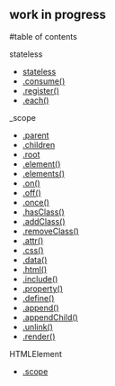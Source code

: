 ## work in progress

#table of contents

stateless
-   [stateless](#stateless)
-   [.consume()](#.consume())
-   [.register()](#.register())
-   [.each()](#.each())

_scope
-   [.parent](#.parent)
-   [.children](#.children)
-   [.root](#.root)
-   [.element()](#.element())
-   [.elements()](#.elements())
-   [.on()](#.on())
-   [.off()](#.off())
-   [.once()](#.once())
-   [.hasClass()](#.hasClass())
-   [.addClass()](#.addClass())
-   [.removeClass()](#.removeClass())
-   [.attr()](#.attr())
-   [.css()](#.css())
-   [.data()](#.data())
-   [.html()](#.html())
-   [.include()](#.include())
-   [.property()](#.property())
-   [.define()](#.define())
-   [.append()](#.append())
-   [.appendChild()](#.appendChild())
-   [.unlink()](#.unlink())
-   [.render()](#.render())

HTMLElement
-   [.scope](#scope)
